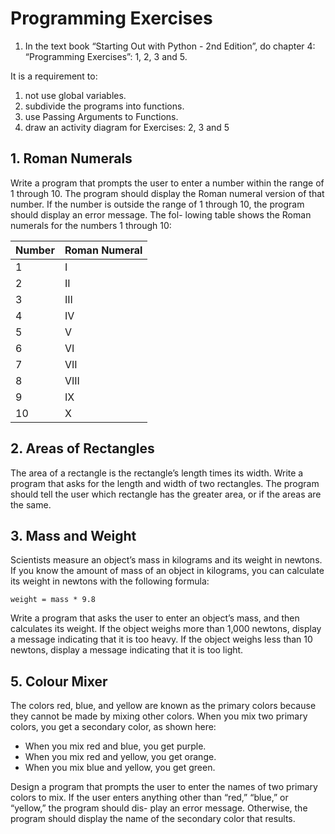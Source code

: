 # Programming Exercises #

 1. In the text book “Starting Out with Python - 2nd Edition”, do chapter 4: “Programming
    Exercises”: 1, 2, 3 and 5.

It is a requirement to:

 1. not use global variables.
 2. subdivide the programs into functions.
 3. use Passing Arguments to Functions.
 4. draw an activity diagram for Exercises: 2, 3 and 5


## 1. Roman Numerals ##

Write a program that prompts the user to enter a number within the range of 1 through 10.
The program should display the Roman numeral version of that number. If the number is
outside the range of 1 through 10, the program should display an error message. The fol-
lowing table shows the Roman numerals for the numbers 1 through 10:

| Number | Roman Numeral |
|:-------|:--------------|
|      1 |             I |
|      2 |            II |
|      3 |           III |
|      4 |            IV |
|      5 |             V |
|      6 |            VI |
|      7 |           VII |
|      8 |          VIII |
|      9 |            IX |
|     10 |             X |


## 2. Areas of Rectangles ##

The area of a rectangle is the rectangle’s length times its width. Write a program that asks
for the length and width of two rectangles. The program should tell the user which rectangle
has the greater area, or if the areas are the same.


## 3. Mass and Weight ##

Scientists measure an object’s mass in kilograms and its weight in newtons. If you know the
amount of mass of an object in kilograms, you can calculate its weight in newtons with the
following formula:

    weight = mass * 9.8

Write a program that asks the user to enter an object’s mass, and then calculates its weight.
If the object weighs more than 1,000 newtons, display a message indicating that it is too
heavy. If the object weighs less than 10 newtons, display a message indicating that it is too
light.


## 5. Colour Mixer ##

The colors red, blue, and yellow are known as the primary colors because they cannot be
made by mixing other colors. When you mix two primary colors, you get a secondary color,
as shown here:

 * When you mix red and blue, you get purple.
 * When you mix red and yellow, you get orange.
 * When you mix blue and yellow, you get green.

Design a program that prompts the user to enter the names of two primary colors to mix.
If the user enters anything other than “red,” “blue,” or “yellow,” the program should dis-
play an error message. Otherwise, the program should display the name of the secondary
color that results.

